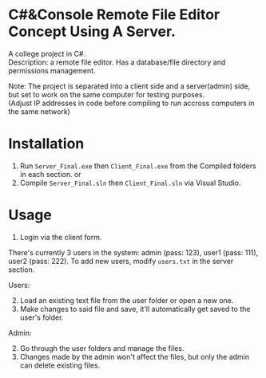 # C#&Console Remote File Editor Concept Using A Server.

A college project in C#.<br>
Description: a remote file editor. Has a database/file directory and permissions management.

Note: The project is separated into a client side and a server(admin) side, but set to work on the same computer for testing purposes.<br>
(Adjust IP addresses in code before compiling to run accross computers in the same network)

# Installation

1. Run `Server_Final.exe` then `Client_Final.exe` from the Compiled folders in each section. 
or 
2. Compile `Server_Final.sln` then `Client_Final.sln` via Visual Studio.


# Usage
 
1. Login via the client form.

There's currently 3 users in the system: admin (pass: 123), user1 (pass: 111), user2 (pass: 222). To add new users, modify `users.txt` in the server section.

Users:

2. Load an existing text file from the user folder or open a new one.
3. Make changes to said file and save, it'll automatically get saved to the user's folder.

Admin:

2. Go through the user folders and manage the files.
3. Changes made by the admin won't affect the files, but only the admin can delete existing files.

